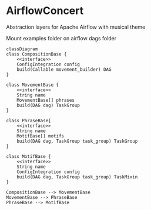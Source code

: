 # AirflowConcert
Abstraction layers for Apache Airflow with musical theme

Mount examples folder on airflow dags folder

```mermaid
classDiagram
class CompositionBase {
    <<interface>>
    ConfigIntegration config
    build(Callable movement_builder) DAG
}

class MovementBase {
    <<interface>>
    String name
    MovementBase[] phrases
    build(DAG dag) TaskGroup
}

class PhraseBase{
    <<interface>>
    String name
    MotifBase[] motifs
    build(DAG dag, TaskGroup task_group) TaskGroup
}

class MotifBase {
    <<interface>>
    String name
    ConfigIntegration config
    build(DAG dag, TaskGroup task_group) TaskMixin
}

CompositionBase --> MovementBase
MovementBase --> PhraseBase
PhraseBase --> MotifBase
```
